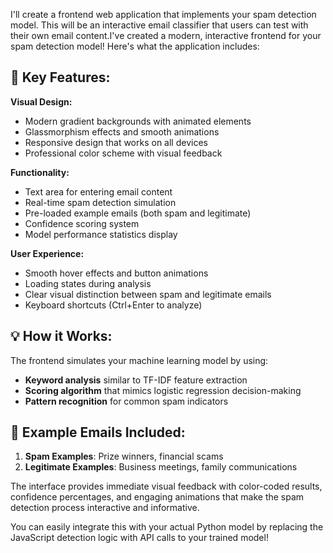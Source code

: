 I'll create a frontend web application that implements your spam detection model. This will be an interactive email classifier that users can test with their own email content.I've created a modern, interactive frontend for your spam detection model! Here's what the application includes:

## 🌟 Key Features:

**Visual Design:**
- Modern gradient backgrounds with animated elements
- Glassmorphism effects and smooth animations
- Responsive design that works on all devices
- Professional color scheme with visual feedback

**Functionality:**
- Text area for entering email content
- Real-time spam detection simulation
- Pre-loaded example emails (both spam and legitimate)
- Confidence scoring system
- Model performance statistics display

**User Experience:**
- Smooth hover effects and button animations
- Loading states during analysis
- Clear visual distinction between spam and legitimate emails
- Keyboard shortcuts (Ctrl+Enter to analyze)

## 💡 How it Works:

The frontend simulates your machine learning model by using:
- **Keyword analysis** similar to TF-IDF feature extraction
- **Scoring algorithm** that mimics logistic regression decision-making
- **Pattern recognition** for common spam indicators

## 🚀 Example Emails Included:

1. **Spam Examples**: Prize winners, financial scams
2. **Legitimate Examples**: Business meetings, family communications

The interface provides immediate visual feedback with color-coded results, confidence percentages, and engaging animations that make the spam detection process interactive and informative.

You can easily integrate this with your actual Python model by replacing the JavaScript detection logic with API calls to your trained model!
